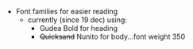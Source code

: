 - Font families for easier reading
	- currently (since 19 dec) using:
		- Gudea Bold for heading
		- ~~Quicksand~~ Nunito for body...font weight 350